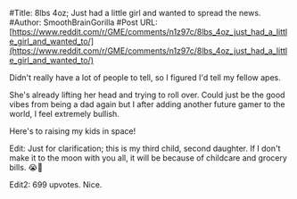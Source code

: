 #Title: 8lbs 4oz; Just had a little girl and wanted to spread the news.
#Author: SmoothBrainGorilla
#Post URL: [https://www.reddit.com/r/GME/comments/n1z97c/8lbs_4oz_just_had_a_little_girl_and_wanted_to/](https://www.reddit.com/r/GME/comments/n1z97c/8lbs_4oz_just_had_a_little_girl_and_wanted_to/)


Didn't really have a lot of people to tell, so I figured I'd tell my fellow apes.

She's already lifting her head and trying to roll over. Could just be the good vibes from being a dad again but I after adding another future gamer to the world, I feel extremely bullish.

Here's to raising my kids in space!

Edit: Just for clarification; this is my third child, second daughter. If I don't make it to the moon with you all, it will be because of childcare and grocery bills. 😭🤣

Edit2: 699 upvotes. Nice.